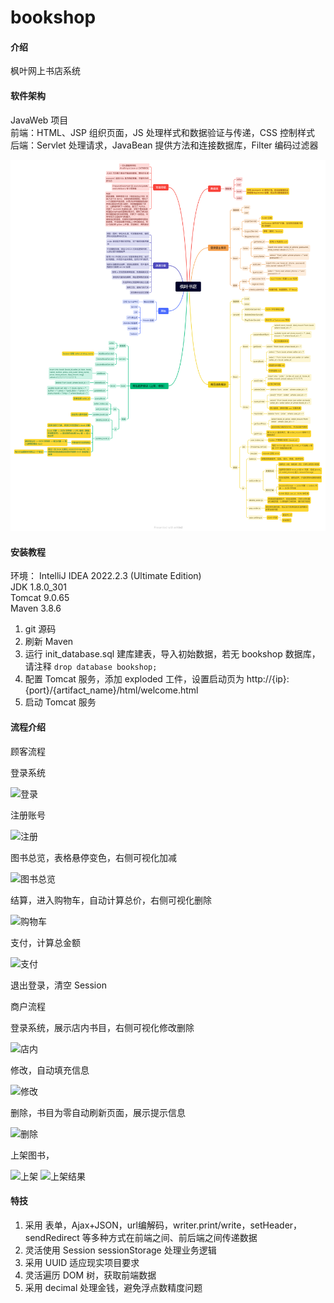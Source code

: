 # bookshop

#### 介绍
枫叶网上书店系统

#### 软件架构
JavaWeb 项目  
前端：HTML、JSP 组织页面，JS 处理样式和数据验证与传递，CSS 控制样式  
后端：Servlet 处理请求，JavaBean 提供方法和连接数据库，Filter 编码过滤器  

![枫叶书店](./枫叶书店.png)

#### 安装教程
环境：
IntelliJ IDEA 2022.2.3 (Ultimate Edition)  
JDK 1.8.0_301  
Tomcat 9.0.65  
Maven 3.8.6  
1.  git 源码
2.  刷新 Maven
3.  运行 init_database.sql 建库建表，导入初始数据，若无 bookshop 数据库，请注释 `drop database bookshop;`
4.  配置 Tomcat 服务，添加 exploded 工件，设置启动页为 http://{ip}:{port}/{artifact_name}/html/welcome.html
5.  启动 Tomcat 服务

#### 流程介绍
顾客流程

登录系统

![登录](https://foruda.gitee.com/images/1668170859659205355/33a4b012_10917678.png "屏幕截图")

注册账号

![注册](https://foruda.gitee.com/images/1668171019601624853/624a4659_10917678.png "屏幕截图")

图书总览，表格悬停变色，右侧可视化加减

![图书总览](https://foruda.gitee.com/images/1668171056221095472/0d2b1c81_10917678.png "屏幕截图")

结算，进入购物车，自动计算总价，右侧可视化删除

![购物车](https://foruda.gitee.com/images/1668171131069052018/920f541b_10917678.png "屏幕截图")

支付，计算总金额

![支付](https://foruda.gitee.com/images/1668171201789682117/4aa140cb_10917678.png "屏幕截图")

退出登录，清空 Session  


商户流程

登录系统，展示店内书目，右侧可视化修改删除

![店内](https://foruda.gitee.com/images/1668171308300307046/5fb2adfd_10917678.png "屏幕截图")

修改，自动填充信息

![修改](https://foruda.gitee.com/images/1668171375169659402/2b469420_10917678.png "屏幕截图")

删除，书目为零自动刷新页面，展示提示信息

![删除](https://foruda.gitee.com/images/1668171549818984347/b4972f65_10917678.png "屏幕截图")

上架图书，

![上架](https://foruda.gitee.com/images/1668171641233243409/c08c9f01_10917678.png "屏幕截图")
![上架结果](https://foruda.gitee.com/images/1668171659802059108/1797f86c_10917678.png "屏幕截图")

#### 特技
1.  采用 表单，Ajax+JSON，url编解码，writer.print/write，setHeader，sendRedirect 等多种方式在前端之间、前后端之间传递数据
2.  灵活使用 Session sessionStorage 处理业务逻辑
3.  采用 UUID 适应现实项目要求
4.  灵活遍历 DOM 树，获取前端数据
5.  采用 decimal 处理金钱，避免浮点数精度问题
